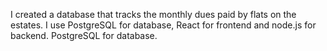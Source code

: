 I created a database that tracks the monthly dues paid by flats on the estates. I use PostgreSQL for database, React for frontend and node.js for backend. PostgreSQL for database.

